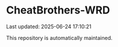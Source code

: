 # CheatBrothers-WRD

Last updated: 2025-06-24 17:10:21

This repository is automatically maintained.
